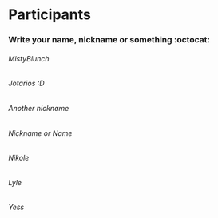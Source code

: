 # Participants
### Write your name, nickname or something :octocat:

###### MistyBlunch

###### Jotarios :D

###### Another nickname

###### Nickname or Name

###### Nikole

###### Lyle

###### Yess

